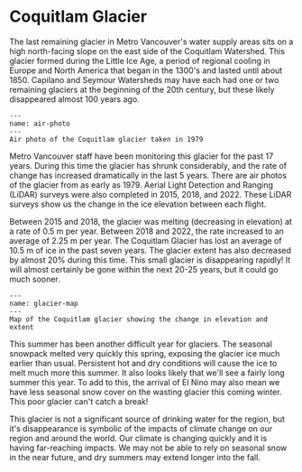 # Coquitlam Glacier

The last remaining glacier in Metro Vancouver's water supply areas sits on a high north-facing slope on the east side of the Coquitlam Watershed. This glacier formed during the Little Ice Age, a period of regional cooling in Europe and North America that began in the 1300's and lasted until about 1850. Capilano and Seymour Watersheds may have each had one or two remaining glaciers at the beginning of the 20th century, but these likely disappeared almost 100 years ago. 

```{figure} img/glacier_orthos.png
---
name: air-photo
---
Air photo of the Coquitlam glacier taken in 1979
```

Metro Vancouver staff have been monitoring this glacier for the past 17 years. During this time the glacier has shrunk considerably, and the rate of change has increased dramatically in the last 5 years. There are air photos of the glacier from as early as 1979. Aerial Light Detection and Ranging (LiDAR) surveys were also completed in 2015, 2018, and 2022. These LiDAR surveys show us the change in the ice elevation between each flight. 

Between 2015 and 2018, the glacier was melting (decreasing in elevation) at a rate of 0.5 m per year. Between 2018 and 2022, the rate increased to an average of 2.25 m per year. The Coquitlam Glacier has lost an average of 10.5 m of ice in the past seven years. The glacier extent has also decreased by almost 20% during this time. This small glacier is disappearing rapidly! It will almost certainly be gone within the next 20-25 years, but it could go much sooner. 

```{figure} img/glacier_map.png
---
name: glacier-map
---
Map of the Coquitlam glacier showing the change in elevation and extent
```

This summer has been another difficult year for glaciers. The seasonal snowpack melted very quickly this spring, exposing the glacier ice much earlier than usual. Persistent hot and dry conditions will cause the ice to melt much more this summer. It also looks likely that we'll see a fairly long summer this year. To add to this, the arrival of El Nino may also mean we have less seasonal snow cover on the wasting glacier this coming winter. This poor glacier can't catch a break!

This glacier is not a significant source of drinking water for the region, but it's disappearance is symbolic of the impacts of climate change on our region and around the world. Our climate is changing quickly and it is having far-reaching impacts. We may not be able to rely on seasonal snow in the near future, and dry summers may extend longer into the fall. 